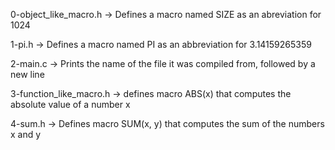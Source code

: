 0-object_like_macro.h -> Defines a macro named SIZE as an abreviation for 1024

1-pi.h -> Defines a macro named PI as an abbreviation for 3.14159265359

2-main.c -> Prints the name of the file it was compiled from, followed by a new line

3-function_like_macro.h -> defines macro ABS(x) that computes the absolute value of a number x

4-sum.h -> Defines macro SUM(x, y) that computes the sum of the numbers x and y
